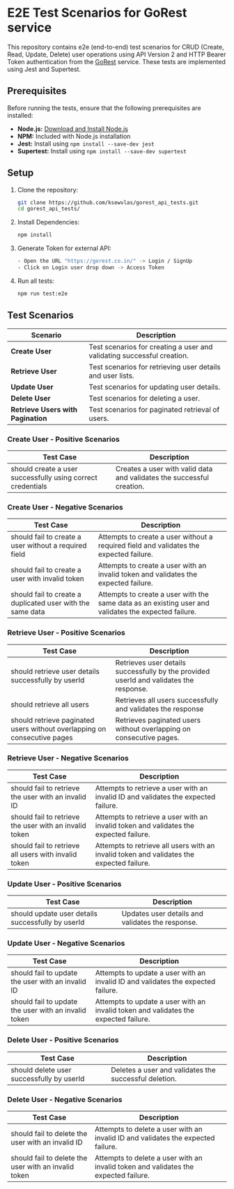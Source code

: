 # E2E Test Scenarios for GoRest service

This repository contains e2e (end-to-end) test scenarios for CRUD (Create, Read, Update, Delete) user operations using API Version 2 and HTTP Bearer Token authentication from the [GoRest](https://gorest.co.in/) service. 
These tests are implemented using Jest and Supertest.

## Prerequisites

Before running the tests, ensure that the following prerequisites are installed:

- **Node.js:** [Download and Install Node.js](https://nodejs.org/)
- **NPM:** Included with Node.js installation
- **Jest:** Install using `npm install --save-dev jest`
- **Supertest:** Install using `npm install --save-dev supertest`

## Setup

1. Clone the repository:

   ```bash
   git clone https://github.com/ksewvlas/gorest_api_tests.git
   cd gorest_api_tests/

2. Install Dependencies:
   ```bash
   npm install
3. Generate Token for external API:
   ```bash
   - Open the URL "https://gorest.co.in/" -> Login / SignUp
   - Click on Login user drop down -> Access Token
4. Run all tests:
   ```bash
   npm run test:e2e

## Test Scenarios

| Scenario                           | Description                                                            |
|------------------------------------|------------------------------------------------------------------------|
| **Create User**                    | Test scenarios for creating a user and validating successful creation. |
| **Retrieve User**                  | Test scenarios for retrieving user details and user lists.             |
| **Update User**                    | Test scenarios for updating user details.                              |
| **Delete User**                    | Test scenarios for deleting a user.                                    |
| **Retrieve Users with Pagination** | Test scenarios for paginated retrieval of users.                       |


### Create User - Positive Scenarios
| Test Case                                                    | Description                                                            |
|--------------------------------------------------------------|------------------------------------------------------------------------|
| should create a user successfully using correct credentials  | Creates a user with valid data and validates the successful creation.  |


### Create User - Negative Scenarios
| Test Case                                                  | Description                                                                                         |
|------------------------------------------------------------|-----------------------------------------------------------------------------------------------------|
| should fail to create a user without a required field      | Attempts to create a user without a required field and validates the expected failure.              |
| should fail to create a user with invalid token            | Attempts to create a user with an invalid token and validates the expected failure.                  |
| should fail to create a duplicated user with the same data | Attempts to create a user with the same data as an existing user and validates the expected failure. |


### Retrieve User - Positive Scenarios
| Test Case                                                                | Description                                                                            |
|--------------------------------------------------------------------------|----------------------------------------------------------------------------------------|
| should retrieve user details successfully by userId                      | Retrieves user details successfully by the provided userId and validates the response. |
| should retrieve all users                                                | Retrieves all users successfully and validates the response                            |
| should retrieve paginated users without overlapping on consecutive pages | Retrieves paginated users without overlapping on consecutive pages.                    |

### Retrieve User - Negative Scenarios

| Test Case                                              | Description                                                                              |
|--------------------------------------------------------|------------------------------------------------------------------------------------------|
| should fail to retrieve the user with an invalid ID    | Attempts to retrieve a user with an invalid ID and validates the expected failure.       |
| should fail to retrieve the user with an invalid token | Attempts to retrieve a user with an invalid token and validates the expected failure.    |
| should fail to retrieve all users with invalid token   | Attempts to retrieve all users with an invalid token and validates the expected failure. |


### Update User - Positive Scenarios
| Test Case                                          | Description                                       |
|----------------------------------------------------|---------------------------------------------------|
| should update user details successfully by userId  | Updates user details and validates the response.  |

### Update User - Negative Scenarios
| Test Case                                             | Description                                                                         |
|-------------------------------------------------------|-------------------------------------------------------------------------------------|
| should fail to update the user with an invalid ID     | Attempts to update a user with an invalid ID and validates the expected failure.    |
| should fail to update the user with an invalid token  | Attempts to update a user with an invalid token and validates the expected failure. |


### Delete User - Positive Scenarios
| Test Case                                  | Description                                           |
|--------------------------------------------| ----------------------------------------------------- |
| should delete user successfully by userId  | Deletes a user and validates the successful deletion. |

### Delete User - Negative Scenarios
| Test Case                                             | Description                                                                         |
|-------------------------------------------------------|-------------------------------------------------------------------------------------|
| should fail to delete the user with an invalid ID     | Attempts to delete a user with an invalid ID and validates the expected failure.    |
| should fail to delete the user with an invalid token  | Attempts to delete a user with an invalid token and validates the expected failure. |
